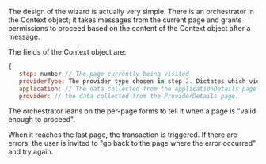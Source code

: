 The design of the wizard is actually very simple. There is an orchestrator in the Context object;
it takes messages from the current page and grants permissions to proceed based on the content of
the Context object after a message.

The fields of the Context object are:

```Javascript
{
   step: number // The page currently being visited
   providerType: The provider type chosen in step 2. Dictates which view to show in step 3
   application: // The data collected from the ApplicationDetails page
   provider: // the data collected from the ProviderDetails page.


```

The orchestrator leans on the per-page forms to tell it when a page is "valid enough to proceed".

When it reaches the last page, the transaction is triggered. If there are errors, the user is
invited to "go back to the page where the error occurred" and try again.
